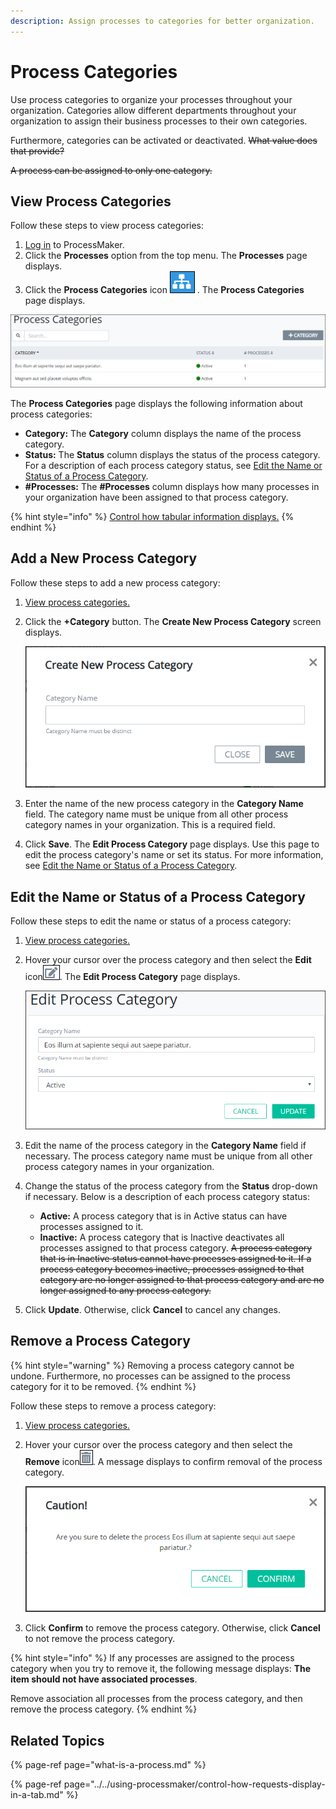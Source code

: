 ```yaml
---
description: Assign processes to categories for better organization.
---
```


# Process Categories

Use process categories to organize your processes throughout your organization. Categories allow different departments throughout your organization to assign their business processes to their own categories.

Furthermore, categories can be activated or deactivated. ~~What value does that provide?~~

~~A process can be assigned to only one category.~~

## View Process Categories

Follow these steps to view process categories:

1. [Log in](../../using-processmaker/log-in.md#log-in) to ProcessMaker.
2. Click the **Processes** option from the top menu. The **Processes** page displays.
3. Click the **Process Categories** icon ![](../../.gitbook/assets/process-categories-icon-processes.png) . The **Process Categories** page displays.

![Process Categories page](../../.gitbook/assets/process-categories-page-processes.png)

The **Process Categories** page displays the following information about process categories:

* **Category:** The **Category** column displays the name of the process category.
* **Status:** The **Status** column displays the status of the process category. For a description of each process category status, see [Edit the Name or Status of a Process Category](process-categories.md#edit-the-name-or-status-of-a-process-category).
* **\#Processes:** The **\#Processes** column displays how many processes in your organization have been assigned to that process category.

{% hint style="info" %}
[Control how tabular information displays.](../../using-processmaker/control-how-requests-display-in-a-tab.md)
{% endhint %}

## Add a New Process Category

Follow these steps to add a new process category:

1. [View process categories.](process-categories.md#view-process-categories)
2. Click the **+Category** button. The **Create New Process Category** screen displays.  

   ![](../../.gitbook/assets/create-new-process-category-screen-processes.png)

3. Enter the name of the new process category in the **Category Name** field. The category name must be unique from all other process category names in your organization. This is a required field.
4. Click **Save**. The **Edit Process Category** page displays. Use this page to edit the process category's name or set its status. For more information, see [Edit the Name or Status of a Process Category](process-categories.md#edit-the-name-or-status-of-a-process-category).

## Edit the Name or Status of a Process Category

Follow these steps to edit the name or status of a process category:

1. [View process categories.](process-categories.md#view-process-categories)
2. Hover your cursor over the process category and then select the **Edit** icon![](../../.gitbook/assets/edit-icon.png). The **Edit Process Category** page displays.  

   ![](../../.gitbook/assets/edit-process-category-page-processes.png)

3. Edit the name of the process category in the **Category Name** field if necessary. The process category name must be unique from all other process category names in your organization.
4. Change the status of the process category from the **Status** drop-down if necessary. Below is a description of each process category status:
   * **Active:** A process category that is in Active status can have processes assigned to it.
   * **Inactive:** A process category that is Inactive deactivates all processes assigned to that process category. ~~A process category that is in Inactive status cannot have processes assigned to it. If a process category becomes inactive, processes assigned to that category are no longer assigned to that process category and are no longer assigned to any process category.~~
5. Click **Update**. Otherwise, click **Cancel** to cancel any changes.

## Remove a Process Category

{% hint style="warning" %}
Removing a process category cannot be undone. Furthermore, no processes can be assigned to the process category for it to be removed.
{% endhint %}

Follow these steps to remove a process category:

1. [View process categories.](process-categories.md#view-process-categories)
2. Hover your cursor over the process category and then select the **Remove** icon![](../../.gitbook/assets/remove-icon.png). A message displays to confirm removal of the process category.  

   ![](../../.gitbook/assets/remove-process-category-screen-processes.png)

3. Click **Confirm** to remove the process category. Otherwise, click **Cancel** to not remove the process category.

{% hint style="info" %}
If any processes are assigned to the process category when you try to remove it, the following message displays: **The item should not have associated processes**.

Remove association all processes from the process category, and then remove the process category.
{% endhint %}

## Related Topics

{% page-ref page="what-is-a-process.md" %}

{% page-ref page="../../using-processmaker/control-how-requests-display-in-a-tab.md" %}

